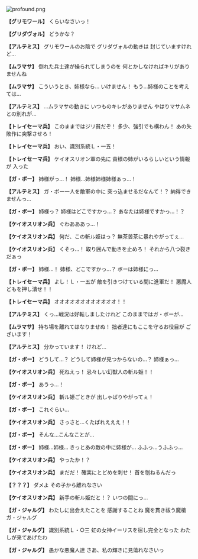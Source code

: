 
![profound.png](../images/backgrounds/profound.png)

**【グリモワール】**
くらいなさいっ！

**【グリダヴォル】**
どうかな？

**【アルテミス】**
グリモワールのお陰で
グリダヴォルの動きは
封じていますけれど…

**【ムラマサ】**
倒れた兵士達が操られてしまうのを
何とかしなければキリがありませんね

**【ムラマサ】**
こういうとき、姉様なら…
いけません！
もう…姉様のことを考えては…

**【アルテミス】**
…ムラマサの動きに
いつものキレがありません
やはりマサムネとの別れが…

**【トレイセーマ兵】**
このままではジリ貧だぞ！
多少、強引でも構わん！
あの失敗作に突撃させろ！

**【トレイセーマ兵】**
おい、識別系統Ｌ・一五！

**【トレイセーマ兵】**
ケイオスリオン軍の先に
貴様の姉がいるらしいという情報が
入った

**【ガ・ボー】**
姉様がっ…！
姉様…姉様姉様姉様ぁっ…！

**【アルテミス】**
ガ・ボー一人を敵軍の中に
突っ込ませるだなんて！？
納得できませんっ…

**【ガ・ボー】**
姉様っ？
姉様はどこですかっ…？
あなたは姉様ですかっ…！？

**【ケイオスリオン兵】**
ぐわあああっ…！

**【ケイオスリオン兵】**
何だ、この斬ル姫はっ？
無茶苦茶に暴れやがってぇ…

**【ケイオスリオン兵】**
くそっ…！
取り囲んで動きを止めろ！
それから八つ裂きだぁっ

**【ガ・ボー】**
姉様…！
姉様、どこですかっ…？
ボーは姉様にっ…

**【トレイセーマ兵】**
よし！Ｌ・一五が
敵を引きつけている間に進軍だ！
悪魔人どもを押し潰せ！！

**【トレイセーマ兵】**
オオオオオオオオオオオオ！！

**【アルテミス】**
くっ…戦況は好転しましたけれど
このままではガ・ボーが…

**【ムラマサ】**
持ち場を離れてはなりませぬ！
拙者達にもここを守るお役目が
ございます！

**【アルテミス】**
分かっています！
けれど…

**【ガ・ボー】**
どうして…？
どうして姉様が見つからないの…？
姉様ぁっ…

**【ケイオスリオン兵】**
死ねえっ！
忌々しい幻獣人の斬ル姫！！

**【ガ・ボー】**
あうっ…！

**【ケイオスリオン兵】**
斬ル姫ごときが
出しゃばりやがってぇ！

**【ガ・ボー】**
これぐらい…

**【ケイオスリオン兵】**
さっさと…くたばれえええ！！

**【ガ・ボー】**
そんな…こんなことが…

**【ガ・ボー】**
姉様…姉様…
きっとあの敵の中に姉様が…
ふふっ…うふふっ…

**【ケイオスリオン兵】**
やったか！？

**【ケイオスリオン兵】**
まだだ！
確実にとどめを刺せ！
首を刎ねるんだっ

**【？？？】**
ダメよ
その子から離れなさい

**【ケイオスリオン兵】**
新手の斬ル姫だと！？
いつの間にっ…

**【ガ・ジャルグ】**
わたしに出会えたことを
感謝することね
魔を貫き祓う魔槍ガ・ジャルグ

**【ガ・ジャルグ】**
識別系統Ｌ・○三
虹の女神イーリスを宿し完全となった
わたしが来てあげたわ

**【ガ・ジャルグ】**
愚かな悪魔人達
さあ、私の輝きに見蕩れなさいっ